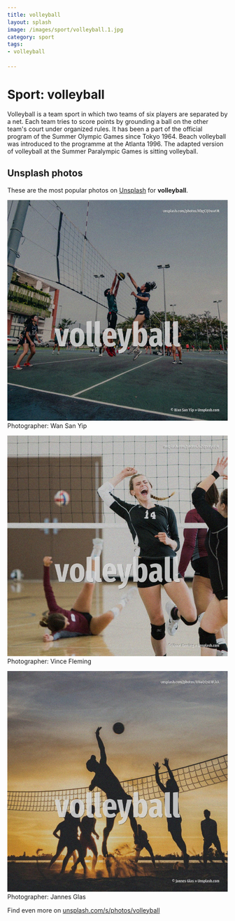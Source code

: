 ```yaml
---
title: volleyball
layout: splash
image: /images/sport/volleyball.1.jpg
category: sport
tags:
- volleyball

---
```

# Sport: volleyball

Volleyball is a team sport in which two teams of six players are separated by a net.
Each team tries to score points by grounding a ball on the other team's court under organized rules.
It has been a part of the official program of the Summer Olympic Games since Tokyo 1964.
Beach volleyball was introduced to the programme at the Atlanta 1996.
The adapted version of volleyball at the Summer Paralympic Games is sitting volleyball.

 
## Unsplash photos
These are the most popular photos on [Unsplash](https://unsplash.com) for **volleyball**.
 
![volleyball](/images/sport/volleyball.1.jpg)
Photographer:  Wan San Yip
 
![volleyball](/images/sport/volleyball.2.jpg)
Photographer:  Vince Fleming
 
![volleyball](/images/sport/volleyball.3.jpg)
Photographer:  Jannes Glas
 
Find even more on [unsplash.com/s/photos/volleyball](https://unsplash.com/s/photos/volleyball)
 
